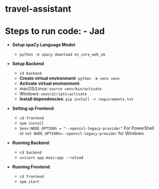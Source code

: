 # travel-assistant

# Steps to run code: - Jad 

- **Setup spaCy Language Model**: 
    - `python -m spacy download en_core_web_sm`

- **Setup Backend**
    - `cd backend`
    - **Create virtual environment**: `python -m venv venv`
    - **Activate virtual environment**: 
    - macOS/Linux: `source venv/bin/activate`
    - Windows: `venv\Scripts\activate`
    - **Install dependencies**: `pip install -r requirements.txt`    

- **Setting up Frontend**:
    - `cd frontend`
    - `npm install`
    - `$env:NODE_OPTIONS = "--openssl-legacy-provider"` For PowerShell or `set NODE_OPTIONS=--openssl-legacy-provider` for Windows

- **Running Backend**: 
    - `cd backend`
    - `uvicorn app.main:app --reload`

- **Running Frontend**:
    - `cd frontend`
    - `npm start`
